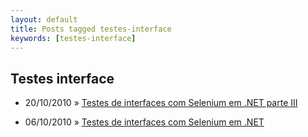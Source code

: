 ```yaml
---
layout: default
title: Posts tagged testes-interface
keywords: [testes-interface]
---
```

<h2 class="category">Testes interface</h2>
<ul class="posts">
<li>
<p>
<span class="date">20/10/2010</span> &raquo; 
<a href="/blog/testes-de-interfaces-com-selenium-em-net-parte-iii">Testes de interfaces com Selenium em .NET parte III</a>
</p>
</li> 
<li>
<p>
<span class="date">06/10/2010</span> &raquo; 
<a href="/blog/testes-de-interfaces-com-selenium-em-net">Testes de interfaces com Selenium em .NET</a>
</p>
</li> 
</ul>

